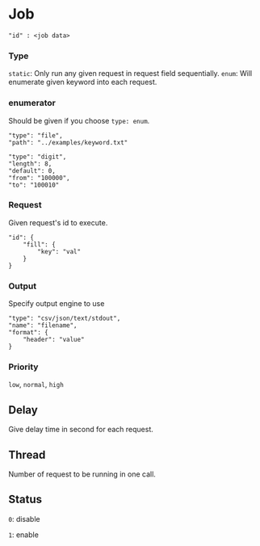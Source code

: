 # Job


```
"id" : <job data>
```

### Type
`static`: Only run any given request in request field sequentially.
`enum`: Will enumerate given keyword into each request.


### enumerator

Should be given if you choose `type: enum`.

```
"type": "file",
"path": "../examples/keyword.txt"
```

```
"type": "digit",
"length": 8,
"default": 0,
"from": "100000",
"to": "100010"
```


### Request

Given request's id to execute.

```
"id": {
	"fill": {
		"key": "val"
	}
}
```

### Output

Specify output engine to use

```
"type": "csv/json/text/stdout",
"name": "filename",
"format": {
	"header": "value"
}
```

### Priority

`low`, `normal`, `high`


## Delay

Give delay time in second for each request.


## Thread

Number of request to be running in one call.

## Status

`0`: disable

`1`: enable
